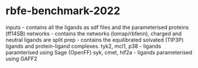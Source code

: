 # rbfe-benchmark-2022

inputs - contains all the ligands as sdf files and the parameterised proteins (ff14SB)
networks - contains the networks (lomap/rbfenn), charged and neutral ligands are split
prep - contains the equilibrated solvated (TIP3P) ligands and protein-ligand complexes.
	tyk2, mcl1, p38 - ligands paramterised using Sage (OpenFF)
	syk, cmet, hif2a - ligands parameterised using GAFF2
